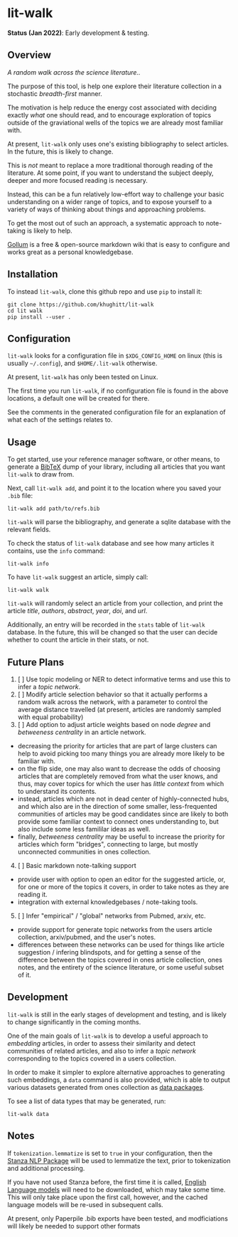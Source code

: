 lit-walk
========

**Status (Jan 2022)**: Early development & testing.

Overview
--------

_A random walk across the science literature.._

The purpose of this tool, is help one explore their literature collection in a
stochastic _breadth-first_ manner.

The motivation is help reduce the energy cost associated with deciding exactly _what_
one should read, and to encourage exploration of topics outside of the graviational
wells of the topics we are already most familiar with.

At present, `lit-walk` only uses one's existing bibliography to select articles.
In the future, this is likely to change.

This is _not_ meant to replace a more traditional thorough reading of the literature. At
some point, if you want to understand the subject deeply, deeper and more focused
reading is necessary.

Instead, this can be a fun relatively low-effort way to challenge your basic
understanding on a wider range of topics, and to expose yourself to a variety of ways of
thinking about things and approaching problems.

To get the most out of such an approach, a systematic approach to note-taking is
likely to help.

[Gollum](https://github.com/gollum/gollum) is a free & open-source markdown wiki that is
easy to configure and works great as a personal knowledgebase.

Installation
------------

To instead `lit-walk`, clone this github repo and use `pip` to install it:

```
git clone https://github.com/khughitt/lit-walk
cd lit walk
pip install --user .
```

Configuration
-------------

`lit-walk` looks for a configuration file in `$XDG_CONFIG_HOME` on linux (this is
usually `~/.config`), and `$HOME/.lit-walk` otherwise.

At present, `lit-walk` has only been tested on Linux.

The first time you run `lit-walk`, if no configuration file is found in the above
locations, a default one will be created for there.

See the comments in the generated configuration file for an explanation of what each of
the settings relates to.

Usage
-----

To get started, use your reference manager software, or other means, to generate a
[BibTeX](http://www.bibtex.org/) dump of your library, including all articles that you
want `lit-walk` to draw from.

Next, call `lit-walk add`, and point it to the location where you saved your `.bib`
file:

```
lit-walk add path/to/refs.bib
```

`lit-walk` will parse the bibliography, and generate a sqlite database with the relevant
fields.

To check the status of `lit-walk` database and see how many articles it contains, use
the `info` command:

```
lit-walk info
```

To have `lit-walk` suggest an article, simply call:

```
lit-walk walk
```

`lit-walk` will randomly select an article from your collection, and print the article
_title_, _authors_, _abstract_, _year_, _doi_, and _url_.

Additionally, an entry will be recorded in the `stats` table of `lit-walk` database. In
the future, this will be changed so that the user can decide whether to count the
article in their stats, or not.

Future Plans
------------

1. [ ] Use topic modeling or NER to detect informative terms and use this to infer a
   _topic network_.
2. [ ] Modify article selection behavior so that it actually performs a random walk
   across the network, with a parameter to control the average distance travelled (at
   present, articles are randomly sampled with equal probability)
3. [ ] Add option to adjust article weights based on node _degree_ and _betweeness
   centrality_ in an article network.
  - decreasing the priority for articles that are part of large clusters can help to
    avoid picking too many things you are already more likely to be familiar with.
  - on the flip side, one may also want to decrease the odds of choosing articles that
    are completely removed from what the user knows, and thus, may cover topics for
    which the user has _little context_ from which to understand its contents.
  - instead, articles which are not in dead center of highly-connected hubs, and which
    also are in the direction of some smaller, less-frequented communities of articles
    may be good candidates since are likely to both provide some familiar context to
    connect ones understanding to, but also include some less famililar ideas as well.
  - finally, _betweeness centrality_ may be useful to increase the priority for
    articles which form "bridges", connecting to large, but mostly unconnected
    communities in ones collection.
4. [ ] Basic markdown note-talking support
  - provide user with option to open an editor for the suggested article, or, for one or
    more of the topics it covers, in order to take notes as they are reading it.
  - integration with external knowledgebases / note-taking tools.
5. [ ] Infer "empirical" / "global" networks from Pubmed, arxiv, etc.
  - provide support for generate topic networks from the users article collection,
    arxiv/pubmed, and the user's notes.
  - differences between these networks can be used for things like article suggestion /
    infering blindspots, and for getting a sense of the difference between the topics
    covered in ones article collection, ones notes, and the entirety of the science
    literature, or some useful subset of it.

Development
-----------

`lit-walk` is still in the early stages of development and testing, and is likely to
change significantly in the coming months.

One of the main goals of `lit-walk` is to develop a useful approach to _embedding_
articles, in order to assess their similarity and detect communities of related
articles, and also to infer a _topic network_ corresponding to the topics covered in a
users collection.

In order to make it simpler to explore alternative approaches to generating such
embeddings, a `data` command is also provided, which is able to output various datasets
generated from ones collection as [data packages](https://specs.frictionlessdata.io/data-package/).

To see a list of data types that may be generated, run:

```
lit-walk data
```

Notes
-----

If `tokenization.lemmatize` is set to `true` in your configuration, then the
[Stanza NLP Package](https://stanfordnlp.github.io/stanza/) will be used to lemmatize
the text, prior to tokenization and additional processing.

If you have not used Stanza before, the first time it is called, [English Language
models](https://stanfordnlp.github.io/stanza/available_models.html) will need to be
downloaded, which may take some time. This will only take place upon the first call,
however, and the cached language models will be re-used in subsequent calls.

At present, only Paperpile .bib exports have been tested, and modficiations will likely
be needed to support other formats
